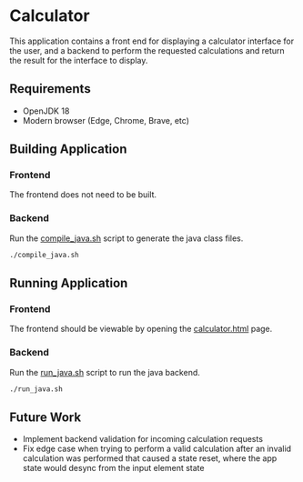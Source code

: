 # Calculator

This application contains a front end for displaying a calculator interface for the user, and a backend to perform the requested calculations and return the result for the interface to display.

## Requirements
- OpenJDK 18
- Modern browser (Edge, Chrome, Brave, etc)

## Building Application

### Frontend
The frontend does not need to be built.

### Backend
Run the [compile_java.sh](./compile_java.sh) script to generate the java class files.

```sh
./compile_java.sh
```

## Running Application

### Frontend
The frontend should be viewable by opening the [calculator.html](./calculator.html) page.

### Backend
Run the [run_java.sh](./run_java.sh) script to run the java backend.

```sh
./run_java.sh
```

## Future Work
- Implement backend validation for incoming calculation requests
- Fix edge case when trying to perform a valid calculation after an invalid calculation was performed that caused a state reset, where the app state would desync from the input element state